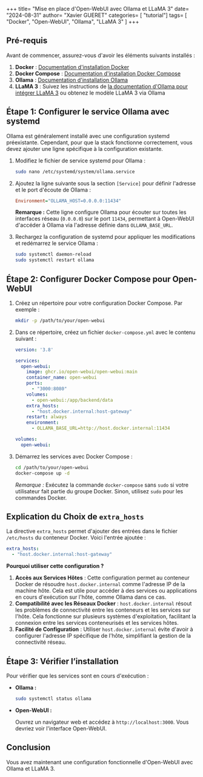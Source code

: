 +++
title= "Mise en place d'Open-WebUI avec Ollama et LLaMA 3"
date= "2024-08-31"
author= "Xavier GUERET"
categories= [ "tutorial"]
tags= [
  "Docker",
  "Open-WebUI",
  "Ollama",
  "LLaMA 3"
]
+++

## Pré-requis

Avant de commencer, assurez-vous d'avoir les éléments suivants installés :

1. **Docker** : [Documentation d'installation Docker](https://docs.docker.com/get-docker/)
2. **Docker Compose** : [Documentation d'installation Docker Compose](https://docs.docker.com/compose/install/)
3. **Ollama** : [Documentation d'installation Ollama](https://ollama.com)
4. **LLaMA 3** : Suivez les instructions de [la documentation d'Ollama pour intégrer LLaMA 3](https://ollama.com/docs) ou obtenez le modèle LLaMA 3 via Ollama

## Étape 1: Configurer le service Ollama avec systemd

Ollama est généralement installé avec une configuration systemd préexistante. Cependant, pour que la stack fonctionne correctement, vous devez ajouter une ligne spécifique à la configuration existante.

1. Modifiez le fichier de service systemd pour Ollama :

    ```bash
    sudo nano /etc/systemd/system/ollama.service
    ```

2. Ajoutez la ligne suivante sous la section `[Service]` pour définir l'adresse et le port d'écoute de Ollama :

    ```ini
    Environment="OLLAMA_HOST=0.0.0.0:11434"
    ```

    **Remarque :** Cette ligne configure Ollama pour écouter sur toutes les interfaces réseau (`0.0.0.0`) sur le port `11434`, permettant à Open-WebUI d'accéder à Ollama via l'adresse définie dans `OLLAMA_BASE_URL`.

3. Rechargez la configuration de systemd pour appliquer les modifications et redémarrez le service Ollama :

    ```bash
    sudo systemctl daemon-reload
    sudo systemctl restart ollama
    ```

## Étape 2: Configurer Docker Compose pour Open-WebUI

1. Créez un répertoire pour votre configuration Docker Compose. Par exemple :

    ```bash
    mkdir -p /path/to/your/open-webui
    ```

2. Dans ce répertoire, créez un fichier `docker-compose.yml` avec le contenu suivant :

    ```yaml
    version: '3.8'

    services:
      open-webui:
        image: ghcr.io/open-webui/open-webui:main
        container_name: open-webui
        ports:
          - "3000:8080"
        volumes:
          - open-webui:/app/backend/data
        extra_hosts:
          - "host.docker.internal:host-gateway"
        restart: always
        environment:
          - OLLAMA_BASE_URL=http://host.docker.internal:11434

    volumes:
      open-webui:
    ```

3. Démarrez les services avec Docker Compose :

    ```bash
    cd /path/to/your/open-webui
    docker-compose up -d
    ```

    *Remarque :* Exécutez la commande `docker-compose` sans `sudo` si votre utilisateur fait partie du groupe Docker. Sinon, utilisez `sudo` pour les commandes Docker.

## Explication du Choix de `extra_hosts`

La directive `extra_hosts` permet d'ajouter des entrées dans le fichier `/etc/hosts` du conteneur Docker. Voici l'entrée ajoutée :

```yaml
extra_hosts:
  - "host.docker.internal:host-gateway"
```

**Pourquoi utiliser cette configuration ?**

1. **Accès aux Services Hôtes** : Cette configuration permet au conteneur Docker de résoudre `host.docker.internal` comme l'adresse IP de la machine hôte. Cela est utile pour accéder à  des services ou applications en cours d'exécution sur l'hôte, comme  Ollama dans ce cas.
2. **Compatibilité avec les Réseaux Docker** : `host.docker.internal` résout les problèmes de connectivité entre les conteneurs et les  services sur l'hôte. Cela fonctionne sur plusieurs systèmes  d'exploitation, facilitant la connexion entre les services conteneurisés et les services hôtes.
3. **Facilité de Configuration** : Utiliser `host.docker.internal` évite d'avoir à configurer l'adresse IP spécifique de l'hôte, simplifiant la gestion de la connectivité réseau.

## Étape 3: Vérifier l’installation

Pour vérifier que les services sont en cours d'exécution :

- **Ollama :**

  ```bash
  sudo systemctl status ollama
  ```

- **Open-WebUI :**

  Ouvrez un navigateur web et accédez à `http://localhost:3000`. Vous devriez voir l'interface Open-WebUI.

## Conclusion

Vous avez maintenant une configuration fonctionnelle d'Open-WebUI avec Ollama et LLaMA 3.
